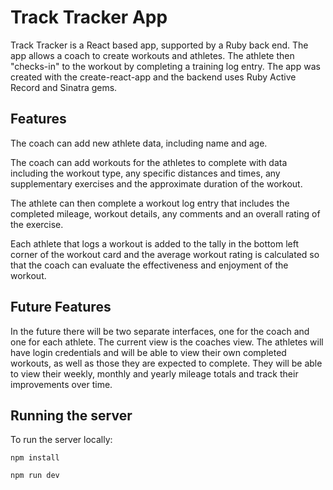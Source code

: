 # Track Tracker App 

Track Tracker is a React based app, supported by a Ruby back end. The app allows a coach to create workouts and athletes. The athlete then "checks-in" to the workout by completing a training log entry. The app was created with the create-react-app and the backend uses Ruby Active Record and Sinatra gems. 

## Features

The coach can add new athlete data, including name and age. 

The coach can add workouts for the athletes to complete with data including the workout type, any specific distances and times, any supplementary exercises and the approximate duration of the workout. 

The athlete can then complete a workout log entry that includes the completed mileage, workout details, any comments and an overall rating of the exercise.

Each athlete that logs a workout is added to the tally in the bottom left corner of the workout card and the average workout rating is calculated so that the coach can evaluate the effectiveness and enjoyment of the workout.

## Future Features

In the future there will be two separate interfaces, one for the coach and one for each athlete. The current view is the coaches view. The athletes will have login credentials and will be able to view their own completed workouts, as well as those they are expected to complete. They will be able to view their weekly, monthly and yearly mileage totals and track their improvements over time. 

## Running the server 

To run the server locally:  

```npm install```

```npm run dev```

